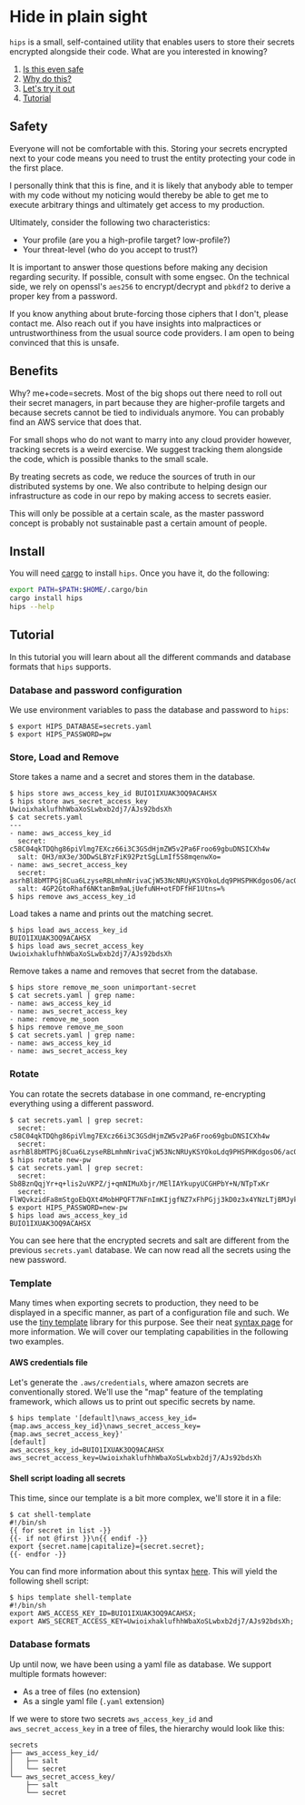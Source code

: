 # Hide in plain sight

`hips` is a small, self-contained utility that enables users to store their
secrets encrypted alongside their code. What are you interested in knowing?

 1. [Is this even safe](#safety)
 2. [Why do this?](#benefits)
 3. [Let's try it out](#install)
 4. [Tutorial](#tutorial)

## Safety

Everyone will not be comfortable with this. Storing your secrets encrypted next
to your code means you need to trust the entity protecting your code in the
first place.

I personally think that this is fine, and it is likely that anybody able to
temper with my code without my noticing would thereby be able to get me to
execute arbitrary things and ultimately get access to my production.

Ultimately, consider the following two characteristics:

 - Your profile (are you a high-profile target? low-profile?)
 - Your threat-level (who do you accept to trust?)

It is important to answer those questions before making any decision regarding
security. If possible, consult with some engsec. On the technical side, we rely
on openssl's `aes256` to encrypt/decrypt and `pbkdf2` to derive a proper key
from a password.

If you know anything about brute-forcing those ciphers that I don't, please
contact me. Also reach out if you have insights into malpractices or
untrustworthiness from the usual source code providers. I am open to being
convinced that this is unsafe.

## Benefits

Why? me+code=secrets. Most of the big shops out there need to roll out their
secret managers, in part because they are higher-profile targets and because
secrets cannot be tied to individuals anymore. You can probably find an AWS
service that does that.

For small shops who do not want to marry into any cloud provider however,
tracking secrets is a weird exercise. We suggest tracking them alongside the
code, which is possible thanks to the small scale.

By treating secrets as code, we reduce the sources of truth in our distributed
systems by one. We also contribute to helping design our infrastructure as code
in our repo by making access to secrets easier.

This will only be possible at a certain scale, as the master password concept
is probably not sustainable past a certain amount of people.

## Install

You will need [cargo][1] to install `hips`. Once you have it, do the following:

```sh
export PATH=$PATH:$HOME/.cargo/bin
cargo install hips
hips --help
```

## Tutorial

In this tutorial you will learn about all the different commands and database
formats that `hips` supports.

### Database and password configuration

We use environment variables to pass the database and password to `hips`:

```
$ export HIPS_DATABASE=secrets.yaml
$ export HIPS_PASSWORD=pw
```

### Store, Load and Remove

Store takes a name and a secret and stores them in the database.

```
$ hips store aws_access_key_id BUIO1IXUAK3OQ9ACAHSX
$ hips store aws_secret_access_key UwioixhaklufhhWbaXoSLwbxb2dj7/AJs92bdsXh
$ cat secrets.yaml
---
- name: aws_access_key_id
  secret: c58C04qkTDQhg86piVlmg7EXcz66i3C3GSdHjmZW5v2Pa6Froo69gbuDNSICXh4w
  salt: OH3/mX3e/3ODwSLBYzFiK92PztSgLLmIf5S8mqenwXo=
- name: aws_secret_access_key
  secret: asrhBl8bMTPGj8Cua6LzyseRBLmhmNrivaCjW53NcNRUyKSYOkoLdq9PHSPHKdgosO6/acOn3hv+vnkciwLj0tio0ac=
  salt: 4GP2GtoRhaf6NKtanBm9aLjUefuNH+otFDFfHF1Utns=%
$ hips remove aws_access_key_id
```

Load takes a name and prints out the matching secret.

```
$ hips load aws_access_key_id
BUIO1IXUAK3OQ9ACAHSX
$ hips load aws_secret_access_key
UwioixhaklufhhWbaXoSLwbxb2dj7/AJs92bdsXh
```

Remove takes a name and removes that secret from the database.

```
$ hips store remove_me_soon unimportant-secret
$ cat secrets.yaml | grep name:
- name: aws_access_key_id
- name: aws_secret_access_key
- name: remove_me_soon
$ hips remove remove_me_soon
$ cat secrets.yaml | grep name:
- name: aws_access_key_id
- name: aws_secret_access_key
```

### Rotate

You can rotate the secrets database in one command, re-encrypting everything
using a different password.

```
$ cat secrets.yaml | grep secret:
  secret: c58C04qkTDQhg86piVlmg7EXcz66i3C3GSdHjmZW5v2Pa6Froo69gbuDNSICXh4w
  secret: asrhBl8bMTPGj8Cua6LzyseRBLmhmNrivaCjW53NcNRUyKSYOkoLdq9PHSPHKdgosO6/acOn3hv+vnkciwLj0tio0ac=
$ hips rotate new-pw
$ cat secrets.yaml | grep secret:
  secret: Sb8BznQqjYr+q+lis2uVKPZ/j+qmNIMuXbjr/MElIAYkupyUCGHPbY+N/NTpTxKr
  secret: FlWQvkzidFa8mStgoEbQXt4MobHPQFT7NFnImKIjgfNZ7xFhPGjj3kD0z3x4YNzLTjBMJykk57JooYCojhOH/GlqeEk=
$ export HIPS_PASSWORD=new-pw
$ hips load aws_access_key_id
BUIO1IXUAK3OQ9ACAHSX
```

You can see here that the encrypted secrets and salt are different from the
previous `secrets.yaml` database. We can now read all the secrets using the new
password.

### Template

Many times when exporting secrets to production, they need to be displayed in a
specific manner, as part of a configuration file and such. We use the [tiny
template][2] library for this purpose. See their neat [syntax page][3] for more
information. We will cover our templating capabilities in the following two
examples.

#### AWS credentials file

Let's generate the `.aws/credentials`, where amazon secrets are conventionally
stored. We'll use the "map" feature of the templating framework, which allows
us to print out specific secrets by name.

```
$ hips template '[default]\naws_access_key_id={map.aws_access_key_id}\naws_secret_access_key={map.aws_secret_access_key}'
[default]
aws_access_key_id=BUIO1IXUAK3OQ9ACAHSX
aws_secret_access_key=UwioixhaklufhhWbaXoSLwbxb2dj7/AJs92bdsXh
```

#### Shell script loading all secrets

This time, since our template is a bit more complex, we'll store it in a file:

```
$ cat shell-template
#!/bin/sh
{{ for secret in list -}}
{{- if not @first }}\n{{ endif -}}
export {secret.name|capitalize}={secret.secret};
{{- endfor -}}
```

You can find more information about this syntax [here][3]. This will yield the
following shell script:

```
$ hips template shell-template
#!/bin/sh
export AWS_ACCESS_KEY_ID=BUIO1IXUAK3OQ9ACAHSX;
export AWS_SECRET_ACCESS_KEY=UwioixhaklufhhWbaXoSLwbxb2dj7/AJs92bdsXh;
```

### Database formats

Up until now, we have been using a yaml file as database. We support multiple
formats however:

 - As a tree of files (no extension)
 - As a single yaml file (`.yaml` extension)

If we were to store two secrets `aws_access_key_id` and `aws_secret_access_key`
in a tree of files, the hierarchy would look like this:

```
secrets
├── aws_access_key_id/
│   ├── salt
│   └── secret
└── aws_secret_access_key/
    ├── salt
    └── secret
```

[1]: https://crates.io
[2]: https://crates.io/crates/tinytemplate
[3]: https://docs.rs/tinytemplate/1.0.4/tinytemplate/syntax/index.html
